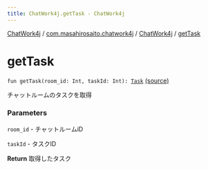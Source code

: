 ```yaml
---
title: ChatWork4j.getTask - ChatWork4j
---
```


[ChatWork4j](../../index.md) / [com.masahirosaito.chatwork4j](../index.md) / [ChatWork4j](index.md) / [getTask](.)

# getTask

`fun getTask(room_id: Int, taskId: Int): `[`Task`](../../com.masahirosaito.chatwork4j.data.my/-task/index.md) [(source)](https://github.com/MasahiroSaito/ChatWork4j/tree/master/src/main/kotlin/com/masahirosaito/chatwork4j/ChatWork4j.kt#L299)

チャットルームのタスクを取得

### Parameters

`room_id` - チャットルームiD

`taskId` - タスクID

**Return**
取得したタスク

